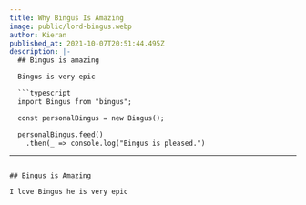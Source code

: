 ```yaml
---
title: Why Bingus Is Amazing
image: public/lord-bingus.webp
author: Kieran
published_at: 2021-10-07T20:51:44.495Z
description: |-
  ## Bingus is amazing

  Bingus is very epic

  ```typescript
  import Bingus from "bingus";

  const personalBingus = new Bingus();

  personalBingus.feed()
    .then(_ => console.log("Bingus is pleased.")
  ```
---
```

## Bingus is Amazing

I love Bingus he is very epic
